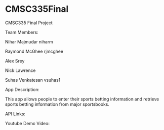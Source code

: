 # CMSC335Final
CMSC335 Final Project

Team Members:

Nihar Majmudar niharm

Raymond McGhee rjmcghee

Alex Srey

Nick Lawrence

Suhas Venkatesan vsuhas1

App Description:

This app allows people to enter their sports betting information and retrieve sports betting information from major sportsbooks.

API Links:

Youtube Demo Video:
